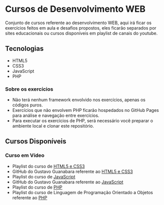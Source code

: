 # Cursos de Desenvolvimento WEB
Conjunto de cursos referente ao desenvolvimento WEB, aqui irá ficar os exercícios feitos em aula e desafios propostos, eles ficarão separados por sites educacionais ou cursos disponíveis em playlist de canais do youtube.

## Tecnologias
* HTML5
* CSS3
* JavaScript
* PHP

### Sobre os exercícios
* Não terá nenhum framework envolvido nos exercícios, apenas os códigos puros.
* Exercícios que não envolvem PHP ficarão hospedados no GitHub Pages para análise e navegação entre exercícios.
* Para executar os exercícios de PHP, será necessário você preparar o ambiente local e clonar este repositório.

## Cursos Disponíveis

### Curso em Vídeo
* Playlist do curso de [HTML5 e CSS3](https://www.youtube.com/watch?v=Ejkb_YpuHWs&list=PLHz_AreHm4dkZ9-atkcmcBaMZdmLHft8n)
* GitHub do Gustavo Guanabara referente ao [HTML5 e CSS3](https://github.com/gustavoguanabara/html-css)
* Playlist do curso de [JavaScript](https://www.youtube.com/watch?v=1-w1RfGIov4&list=PLHz_AreHm4dlsK3Nr9GVvXCbpQyHQl1o1)
* GitHub do Gustavo Guanabara referente ao [JavaScript](https://github.com/gustavoguanabara/javascript)
* Playlist do curso de [PHP](https://www.youtube.com/watch?v=F7KzJ7e6EAc&list=PLHz_AreHm4dm4beCCCmW4xwpmLf6EHY9k)
* Playlist do curso de Linguagem de Programação Orientado a Objetos referente ao [PHP](https://www.youtube.com/watch?v=KlIL63MeyMY&list=PLHz_AreHm4dmGuLII3tsvryMMD7VgcT7x)

